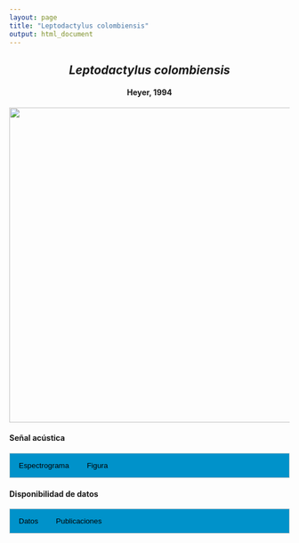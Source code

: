 ```yaml
---
layout: page
title: "Leptodactylus colombiensis"
output: html_document
---
```


<style>
/* Simplified CSS for tabs */
.tab {
  overflow: hidden;
  border: 1px solid #ccc;
  background-color: #0092ca;
}
.tab button {
  background-color: inherit;
  float: left;
  border: none;
  cursor: pointer;
  padding: 14px 16px;
  transition: background-color 0.3s;
}
.tab button:hover {
  background-color: #ddd;
}
.tab button.active {
  background-color: #ccc;
}
.tabcontent {
  display: none;
  padding: 6px 12px;
  border: 1px solid #ccc;
  border-top: none;
}
.audio-container {
  margin-bottom: 10px;
}
body h1 {
  display: none;
}
</style>

<script>
function openTab(evt, tabName) {
  document.querySelectorAll('.tabcontent').forEach(tab => tab.style.display = "none");
  document.querySelectorAll('.tablinks').forEach(link => link.classList.remove('active'));
  document.getElementById(tabName).style.display = "block";
  evt.currentTarget.classList.add('active');
}
</script>

<!-- Species presentation -->
<div style="text-align: center;">
  <h2><i>Leptodactylus colombiensis</i></h2>
  <h4>Heyer, 1994</h4>
  <img src="{{ site.baseurl }}/images/especie_Leptodactylus_colombiensis.png" style="width:15cm;">
</div>

#### Señal acústica

<!-- Tabs section -->
<div class="tab">
  <button class="tablinks" onclick="openTab(event, 'Espectro')">Espectrograma</button>
  <button class="tablinks" onclick="openTab(event, 'fig')">Figura</button>
</div>

<!-- Seccion Espectrograma -->
<div id="Espectro" class="tabcontent" style="text-align: center;">
  <video width="100%" height="auto" controls>
    <source src="{{ site.baseurl }}/Espectrograms/dyna_Leptodactylus_colombiensis.mp4" type="video/mp4">
    Tu navegador no soporta el elemento de video.
  </video>
</div>

<!-- Seccion Figura -->
<div id="fig" class="tabcontent" style="text-align: center;">
  <img src="{{ site.baseurl }}/images/spec_Leptodactylus_colombiensis.png" style="width:15cm;">
</div>

#### Disponibilidad de datos

<!-- Tabs section -->
<div class="tab">
  <button class="tablinks" onclick="openTab(event, 'dat')">Datos</button>
  <button class="tablinks" onclick="openTab(event, 'pubs')">Publicaciones</button>
</div>

<!-- Seccion Datos -->
<div id="dat" class="tabcontent">

  <p><strong>Disponibles en CSA-IAVH</strong></p>
  <p><a href="http://colecciones.humboldt.org.co/rec/sonidos/IAvH-CSA-34404/IAvH-CSA-34404.wav" target="_blank">IAvH-CSA-34404</a></p>
  <p><a href="http://colecciones.humboldt.org.co/rec/sonidos/IAvH-CSA-34631/IAvH-CSA-34631.wav" target="_blank">IAvH-CSA-34631</a></p>

  <p><strong>Disponible en Figshare</strong></p>
  <p>Chaves-Portilla, G. (2024). Leptodactylus colombiensis. Figshare. Media. 
    <a href="https://doi.org/10.6084/m9.figshare.27642327.v1" target="_blank">https://doi.org/10.6084/m9.figshare.27642327.v1</a>
  </p>

  <p><strong>Disponibles en iNaturalist</strong></p>
  <p><a href="https://www.inaturalist.org/observations?place_id=7196&sounds&taxon_id=22939" target="_blank">Leptodactylus colombiensis</a></p>

</div>

<!-- Seccion Publicaciones -->
<div id="pubs" class="tabcontent">

<p><strong>de Sá, O.R., Grant, T., Camargo, A., Heyer, R.W., Ponssa, M.L., Stanley, E.</strong> 2014. Systematics of the Neotropical genus <i>Leptodactylus</i> Fitzinger, 1826 (Anura: Leptodactylidae): phylogeny, the relevance of non-molecular evidence, and species accounts. <i>South American Journal of Herpetology</i> 9: S1-S128. 
  <a href="10.2994/SAJH-D-13-00022.1" target="_blank">10.2994/SAJH-D-13-00022.1</a></p>

  <p><strong>***</strong><i>de Sá et al. (2014) no disponibiliza los audios y datos asociados</i></p>
</div>
